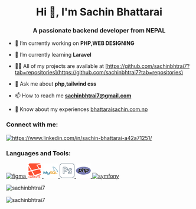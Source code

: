 <h1 align="center">Hi 👋, I'm Sachin Bhattarai</h1>
<h3 align="center">A passionate backend developer from NEPAL</h3>

- 🔭 I’m currently working on **PHP,WEB DESIGNING**

- 🌱 I’m currently learning **Laravel**

- 👨‍💻 All of my projects are available at [https://github.com/sachinbhtrai7?tab=repositories](https://github.com/sachinbhtrai7?tab=repositories)

- 💬 Ask me about **php,tailwind css**

- 📫 How to reach me **sachinbhtrai7@gmail.com**

- 📄 Know about my experiences [bhattaraisachin.com.np](bhattaraisachin.com.np)

<h3 align="left">Connect with me:</h3>
<p align="left">
<a href="https://linkedin.com/in/https://www.linkedin.com/in/sachin-bhattarai-a42a71251/" target="blank"><img align="center" src="https://raw.githubusercontent.com/rahuldkjain/github-profile-readme-generator/master/src/images/icons/Social/linked-in-alt.svg" alt="https://www.linkedin.com/in/sachin-bhattarai-a42a71251/" height="30" width="40" /></a>
</p>

<h3 align="left">Languages and Tools:</h3>
<p align="left"> <a href="https://www.figma.com/" target="_blank" rel="noreferrer"> <img src="https://www.vectorlogo.zone/logos/figma/figma-icon.svg" alt="figma" width="40" height="40"/> </a> <a href="https://laravel.com/" target="_blank" rel="noreferrer"> <img src="https://raw.githubusercontent.com/devicons/devicon/master/icons/laravel/laravel-plain-wordmark.svg" alt="laravel" width="40" height="40"/> </a> <a href="https://www.mysql.com/" target="_blank" rel="noreferrer"> <img src="https://raw.githubusercontent.com/devicons/devicon/master/icons/mysql/mysql-original-wordmark.svg" alt="mysql" width="40" height="40"/> </a> <a href="https://www.photoshop.com/en" target="_blank" rel="noreferrer"> <img src="https://raw.githubusercontent.com/devicons/devicon/master/icons/photoshop/photoshop-line.svg" alt="photoshop" width="40" height="40"/> </a> <a href="https://www.php.net" target="_blank" rel="noreferrer"> <img src="https://raw.githubusercontent.com/devicons/devicon/master/icons/php/php-original.svg" alt="php" width="40" height="40"/> </a> <a href="https://symfony.com" target="_blank" rel="noreferrer"> <img src="https://symfony.com/logos/symfony_black_03.svg" alt="symfony" width="40" height="40"/> </a> </p>

<p><img align="center" src="https://github-readme-stats.vercel.app/api/top-langs?username=sachinbhtrai7&show_icons=true&locale=en&layout=compact" alt="sachinbhtrai7" /></p>

<p><img align="center" src="https://github-readme-streak-stats.herokuapp.com/?user=sachinbhtrai7&" alt="sachinbhtrai7" /></p>
